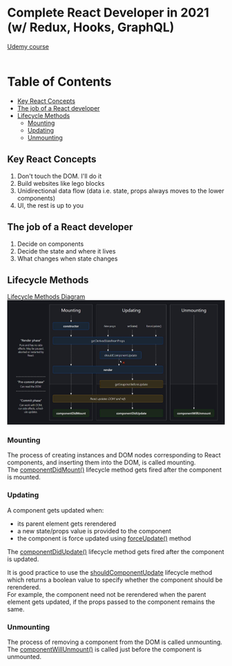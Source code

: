 # Complete React Developer in 2021 (w/ Redux, Hooks, GraphQL)
[Udemy course](https://www.udemy.com/course/complete-react-developer-zero-to-mastery/)<br><br>

# Table of Contents
* [Key React Concepts](#react-concepts)
* [The job of a React developer](#job-of-react-developer)
* [Lifecycle Methods](#lifecycle-methods)
    * [Mounting](#mounting)
    * [Updating](#updating)
    * [Unmounting](#unmounting)

## Key React Concepts
<a name="react-concepts"></a>
1. Don't touch the DOM. I'll do it
2. Build websites like lego blocks
3. Unidirectional data flow (data i.e. state, props always moves to the lower components)
4. UI, the rest is up to you

## The job of a React developer
<a href="job-of-react-developer"></a>
1. Decide on components
2. Decide the state and where it lives
3. What changes when state changes

## Lifecycle Methods
<a name="lifecycle-methods"></a>
[Lifecycle Methods Diagram](https://projects.wojtekmaj.pl/react-lifecycle-methods-diagram/)
<img src="images/lifecycle-methods.jpg" alt="Lifecycle Methods diagram">

### Mounting
<a name="mounting"></a>
The process of creating instances and DOM nodes corresponding to React components, and inserting them into the DOM, is called mounting.<br>
The <a href="https://reactjs.org/docs/react-component.html#componentdidmount">componentDidMount()</a> lifecycle method gets fired after the component is mounted.

### Updating
<a name="updating"></a>
A component gets updated when:
* its parent element gets rerendered
* a new state/props value is provided to the component
* the component is force updated using <a href="https://reactjs.org/docs/react-component.html#forceupdate">forceUpdate()</a> method

The <a href="https://reactjs.org/docs/react-component.html#componentdidupdate">componentDidUpdate()</a> lifecycle method gets fired after the component is updated.<br>

It is good practice to use the <a href="https://reactjs.org/docs/react-component.html#shouldcomponentupdate">shouldComponentUpdate</a> lifecycle method which returns a boolean value to specify whether the component should be rerendered.<br>
For example, the component need not be rerendered when the parent element gets updated, if the props passed to the component remains the same.

### Unmounting
<a name="unmounting"></a>
The process of removing a component from the DOM is called unmounting.<br>
The <a href="https://reactjs.org/docs/react-component.html#componentwillunmount">componentWillUnmount()</a> is called just before the component is unmounted.